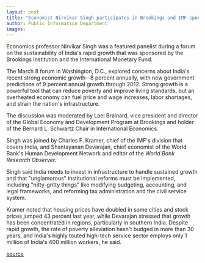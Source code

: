 ```yaml
---
layout: post
title: "Economist Nirvikar Singh participates in Brookings and IMF-sponsored panel"
author: Public Information Department
images:
---
```


Economics professor Nirvikar Singh was a featured panelist during a forum on the sustainability of India's rapid growth that was sponsored by the Brookings Institution and the International Monetary Fund.

The March 8 forum in Washington, D.C., explored concerns about India's recent strong economic growth--8 percent annually, with new government predictions of 9 percent annual growth through 2012. Strong growth is a powerful tool that can reduce poverty and improve living standards, but an overheated economy can fuel price and wage increases, labor shortages, and strain the nation's infrastructure.

The discussion was moderated by Lael Brainard, vice president and director of the Global Economy and Development Program at Brookings and holder of the Bernard L. Schwartz Chair in International Economics.

Singh was joined by Charles F. Kramer, chief of the IMF's division that covers India, and Shantayanan Devarajan, chief economist of the World Bank's Human Development Network and editor of the _World Bank Research Observer_.

Singh said India needs to invest in infrastructure to handle sustained growth and that "unglamorous" institutional reforms must be implemented, including "nitty-gritty things" like modifying budgeting, accounting, and legal frameworks, and reforming tax administration and the civil service system.

Kramer noted that housing prices have doubled in some cities and stock prices jumped 43 percent last year, while Devarajan stressed that growth has been concentrated in regions, particularly in southern India. Despite rapid growth, the rate of poverty alleviation hasn't budged in more than 30 years, and India's highly touted high-tech service sector employs only 1 million of India's 400 million workers, he said.  

[source](http://www1.ucsc.edu/currents/06-07/03-19/brief-india.asp "Permalink to brief-india")
